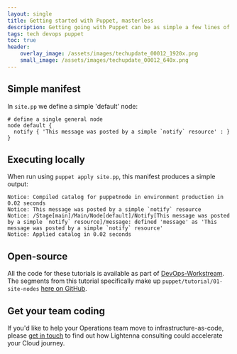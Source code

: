 ```yaml
---
layout: single
title: Getting started with Puppet, masterless
description: Getting going with Puppet can be as simple a few lines of infrastructure-as-code (IAC).
tags: tech devops puppet
toc: true
header:
    overlay_image: /assets/images/techupdate_00012_1920x.png
    small_image: /assets/images/techupdate_00012_640x.png
---
```


## Simple manifest
In `site.pp` we define a simple 'default' node:
```
# define a single general node
node default {
  notify { 'This message was posted by a simple `notify` resource' : }
}
```

## Executing locally
When run using `puppet apply site.pp`, this manifest produces a simple output:
```
Notice: Compiled catalog for puppetnode in environment production in 0.02 seconds
Notice: This message was posted by a simple `notify` resource
Notice: /Stage[main]/Main/Node[default]/Notify[This message was posted by a simple `notify` resource]/message: defined 'message' as 'This message was posted by a simple `notify` resource'
Notice: Applied catalog in 0.02 seconds
```

## Open-source
All the code for these tutorials is available as part of [DevOps-Workstream](https://github.com/lightenna/devops-workstream). 
The segments from this tutorial specifically make up `puppet/tutorial/01-site-nodes` [here on GitHub](https://github.com/lightenna/devops-workstream/tree/master/puppet/tutorial/).

## Get your team coding
If you'd like to help your Operations team move to infrastructure-as-code, please [get in touch](/contact) to find out how Lightenna consulting could accelerate your Cloud journey.
